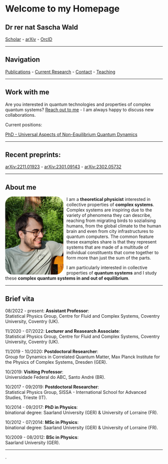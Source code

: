 # Welcome to my Homepage

## Dr rer nat Sascha Wald

[Scholar](https://scholar.google.com/citations?user=yyjlIN0AAAAJ&hl=en) -
[arXiv](https://arxiv.org/a/wald_s_1.html) -
[OrcID](https://orcid.org/0000-0003-1013-2130)


---

## Navigation
[Publications](https://saschawald.github.io/publications.html) -
[Current Research](https://saschawald.github.io/research.html) -
[Contact](https://saschawald.github.io/contact.html) -
[Teaching](https://saschawald.github.io/teaching.html)


---

 
## Work with me

Are you interested in quantum technologies and properties of complex quantum systems? 
[Reach out to me](https://saschawald.github.io/contact.html) - I am always happy to discuss new collaborations.

Current positions:

[PhD - Universal Aspects of Non-Equilibrium Quantum Dynamics](https://www.jobs.ac.uk/job/CXQ654/phd-studentship-universality-in-non-equilibrium-quantum-systems)


---

## Recent preprints:

[arXiv:2211.01923](https://arxiv.org/abs/2211.01923) - 
[arXiv:2301.09143](https://arxiv.org/abs/2301.09143) -
[arXiv:2302.05732](https://arxiv.org/abs/2302.05732)


---

## About me

<div>
<div  style="float: left">
<img src="image.png"
     alt="Sascha"
     style="float: left; margin-right: 10px;" 
     width="186"
     height="249" /> 
</div>
</div>

I am a **theoretical physicist** interested in collective properties of **complex systems**.
Complex systems are inspiring due to the variety of phenomena they can describe, 
reaching from migrating birds to sozialising humans, from the global climate to the human brain
and even from city infrastructures to quantum computers.
The common feature these examples share is that they represent systems that are made of 
a multitude of individual constituents that come together to form more than just the 
sum of the parts.

I am particularly interested in collective properties of **quantum systems** and I study these 
**complex quantum systems in and out of equilibrium**.

---

## Brief vita

08/2022 - present: **Assistant Professor**:<br>
Statistical Physics Group, Centre for Fluid and Complex Systems, Coventry University, Coventry (UK).

11/2020 - 07/2022: **Lecturer and Reasearch Associate**: <br>
Statistical Physics Group, Centre for Fluid and Complex Systems, Coventry University, Coventry (UK).

11/2019 - 10/2020: **Postdoctoral Researcher**:<br>
Group for Dynamics in Correlated Quantum Matter, Max Planck Institute for the Physics of Complex Systems, Dresden (GER).

10/2019: **Visiting Professor**:<br>
Universidade Federal do ABC, Santo André (BR).

10/2017 - 09/2019: **Postdoctoral Researcher**:<br>
 Statistical Physics Group, SISSA - International School for Advanced Studies, Trieste (IT).

10/2014 - 09/2017: **PhD in Physics**:<br>
binational degree: Saarland University (GER) & University of Lorraine (FR).

10/2012 - 07/2014: **MSc in Physics**:<br>
binational degree: Saarland University (GER) & University of Lorraine (FR).

10/2009 - 08/2012: **BSc in Physics**:<br>
Saarland University (GER).

---

.
&nbsp;
&nbsp;
&nbsp;

